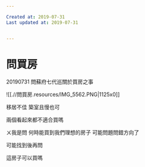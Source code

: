 ```yaml
---

Created at: 2019-07-31
Last updated at: 2019-07-31


---
```


# 問買房


20190731
問蘇府七代巡關於買房之事

![[.//問買房.resources/IMG_5562.PNG\|1125x0]]

移居不佳
築室且慢也可

兩個看起來都不適合買嗎

ㄨ我是問 何時能買到我們理想的房子
可能問題問錯方向了

可能找到後再問

這房子可以買嗎

